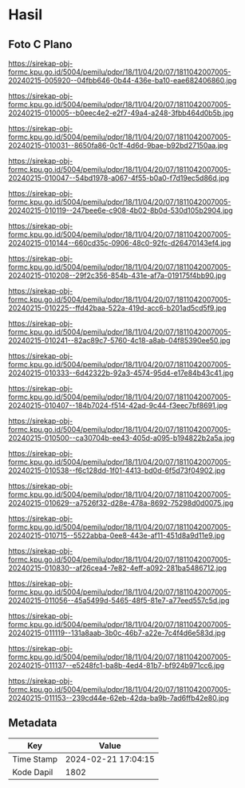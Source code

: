 # Hasil

## Foto C Plano

https://sirekap-obj-formc.kpu.go.id/5004/pemilu/pdpr/18/11/04/20/07/1811042007005-20240215-005920--04fbb646-0b44-436e-ba10-eae682406860.jpg

https://sirekap-obj-formc.kpu.go.id/5004/pemilu/pdpr/18/11/04/20/07/1811042007005-20240215-010005--b0eec4e2-e2f7-49a4-a248-3fbb464d0b5b.jpg

https://sirekap-obj-formc.kpu.go.id/5004/pemilu/pdpr/18/11/04/20/07/1811042007005-20240215-010031--8650fa86-0c1f-4d6d-9bae-b92bd27150aa.jpg

https://sirekap-obj-formc.kpu.go.id/5004/pemilu/pdpr/18/11/04/20/07/1811042007005-20240215-010047--54bd1978-a067-4f55-b0a0-f7d19ec5d86d.jpg

https://sirekap-obj-formc.kpu.go.id/5004/pemilu/pdpr/18/11/04/20/07/1811042007005-20240215-010119--247bee6e-c908-4b02-8b0d-530d105b2904.jpg

https://sirekap-obj-formc.kpu.go.id/5004/pemilu/pdpr/18/11/04/20/07/1811042007005-20240215-010144--660cd35c-0906-48c0-92fc-d26470143ef4.jpg

https://sirekap-obj-formc.kpu.go.id/5004/pemilu/pdpr/18/11/04/20/07/1811042007005-20240215-010208--29f2c356-854b-431e-af7a-019175f4bb90.jpg

https://sirekap-obj-formc.kpu.go.id/5004/pemilu/pdpr/18/11/04/20/07/1811042007005-20240215-010225--ffd42baa-522a-419d-acc6-b201ad5cd5f9.jpg

https://sirekap-obj-formc.kpu.go.id/5004/pemilu/pdpr/18/11/04/20/07/1811042007005-20240215-010241--82ac89c7-5760-4c18-a8ab-04f85390ee50.jpg

https://sirekap-obj-formc.kpu.go.id/5004/pemilu/pdpr/18/11/04/20/07/1811042007005-20240215-010333--6d42322b-92a3-4574-95d4-e17e84b43c41.jpg

https://sirekap-obj-formc.kpu.go.id/5004/pemilu/pdpr/18/11/04/20/07/1811042007005-20240215-010407--184b7024-f514-42ad-9c44-f3eec7bf8691.jpg

https://sirekap-obj-formc.kpu.go.id/5004/pemilu/pdpr/18/11/04/20/07/1811042007005-20240215-010500--ca30704b-ee43-405d-a095-b194822b2a5a.jpg

https://sirekap-obj-formc.kpu.go.id/5004/pemilu/pdpr/18/11/04/20/07/1811042007005-20240215-010538--f6c128dd-1f01-4413-bd0d-6f5d73f04902.jpg

https://sirekap-obj-formc.kpu.go.id/5004/pemilu/pdpr/18/11/04/20/07/1811042007005-20240215-010629--a7526f32-d28e-478a-8692-75298d0d0075.jpg

https://sirekap-obj-formc.kpu.go.id/5004/pemilu/pdpr/18/11/04/20/07/1811042007005-20240215-010715--5522abba-0ee8-443e-af11-451d8a9d11e9.jpg

https://sirekap-obj-formc.kpu.go.id/5004/pemilu/pdpr/18/11/04/20/07/1811042007005-20240215-010830--af26cea4-7e82-4eff-a092-281ba5486712.jpg

https://sirekap-obj-formc.kpu.go.id/5004/pemilu/pdpr/18/11/04/20/07/1811042007005-20240215-011056--45a5499d-5465-48f5-81e7-a77eed557c5d.jpg

https://sirekap-obj-formc.kpu.go.id/5004/pemilu/pdpr/18/11/04/20/07/1811042007005-20240215-011119--131a8aab-3b0c-46b7-a22e-7c4f4d6e583d.jpg

https://sirekap-obj-formc.kpu.go.id/5004/pemilu/pdpr/18/11/04/20/07/1811042007005-20240215-011137--e5248fc1-ba8b-4ed4-81b7-bf924b971cc6.jpg

https://sirekap-obj-formc.kpu.go.id/5004/pemilu/pdpr/18/11/04/20/07/1811042007005-20240215-011153--239cd44e-62eb-42da-ba9b-7ad6ffb42e80.jpg


## Metadata

| Key        | Value               |
| ---------- | ------------------- |
| Time Stamp | 2024-02-21 17:04:15 |
| Kode Dapil | 1802                |



